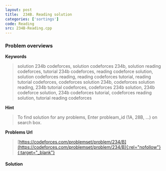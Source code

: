 ```yaml
---
layout: post
title:  234B. Reading solution
categories: ['sortings']
code: Reading
src: 234B-Reading.cpp
---
```

### **Problem overviews**

**Keywords**
> solution 234b codeforces, solution codeforces 234b, solution reading codeforces, tutorial 234b codeforces, reading codeforce solution, solution codeforces reading, reading codeforces tutorial, reading tutorial codeforces, codeforces solution 234b, codeforces solution reading, 234b tutorial codeforces, codeforces 234b solution, 234b codeforce solution, 234b codeforces tutorial, codeforces reading solution, tutorial reading codeforces

**Hint**
> To find solution for any problems, Enter probleam_id (1A, 28B, ...) on search box. 

**Problems Url**
> [https://codeforces.com/problemset/problem/234/B](https://codeforces.com/problemset/problem/234/B){:rel="nofollow"}{:target="_blank"}

#### **Solution**



